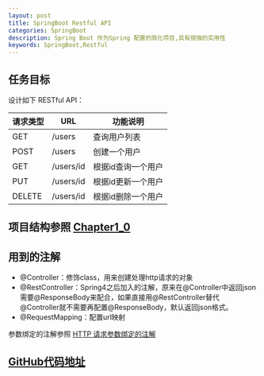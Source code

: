 ```yaml
---
layout: post
title: SpringBoot Restful API
categories: SpringBoot
description: Spring Boot 作为Spring 配置的简化项目,具有很强的实用性
keywords: SpringBoot,Restful
---
```


## 任务目标
设计如下 RESTful API：

请求类型  |   URL   |   功能说明
---|---|---
GET     | /users      | 查询用户列表
POST    | /users      | 创建一个用户
GET     | /users/id   | 根据id查询一个用户
PUT     | /users/id   | 根据id更新一个用户
DELETE  | /users/id   | 根据id删除一个用户

## 项目结构参照 [Chapter1_0](https://github.com/ITriangle/SpringBoot/tree/master/Chapter1_0)

## 用到的注解
- @Controller：修饰class，用来创建处理http请求的对象
- @RestController：Spring4之后加入的注解，原来在@Controller中返回json需要@ResponseBody来配合，如果直接用@RestController替代@Controller就不需要再配置@ResponseBody，默认返回json格式。
- @RequestMapping：配置url映射

参数绑定的注解参照 [HTTP 请求参数绑定的注解](http://triangleidea.com/2016/09/11/Annotation-Http/)

## [GitHub代码地址](https://github.com/ITriangle/SpringBoot/tree/master/Chapter1_1)